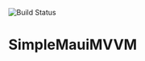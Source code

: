 ![Build Status](https://dev.azure.com/radiergummi90/SimpleMauiMVVM/_apis/build/status%2FSuperSaurfang.SimpleMauiMVVM?branchName=master)

# SimpleMauiMVVM

